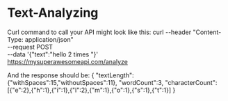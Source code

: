 # Text-Analyzing
 Curl command to call your API might look like this:
 curl --header "Content-Type: application/json" \
            --request POST \
            --data '{"text":"hello 2 times  "}' \
            https://mysuperawesomeapi.com/analyze
            
And the response should be:
{
            "textLength":{"withSpaces":15,"withoutSpaces":11},
            "wordCount":3,
            "characterCount":[{"e":2},{"h":1},{"i":1},{"l":2},{"m":1},{"o":1},{"s":1},{"t":1}]
}
                       
